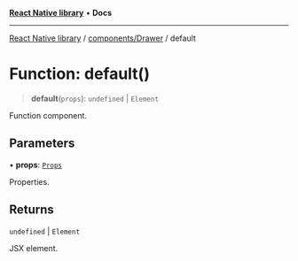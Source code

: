 [**React Native library**](../../../index.md) • **Docs**

***

[React Native library](../../../modules.md) / [components/Drawer](../index.md) / default

# Function: default()

> **default**(`props`): `undefined` \| `Element`

Function component.

## Parameters

• **props**: [`Props`](../interfaces/Props.md)

Properties.

## Returns

`undefined` \| `Element`

JSX element.

